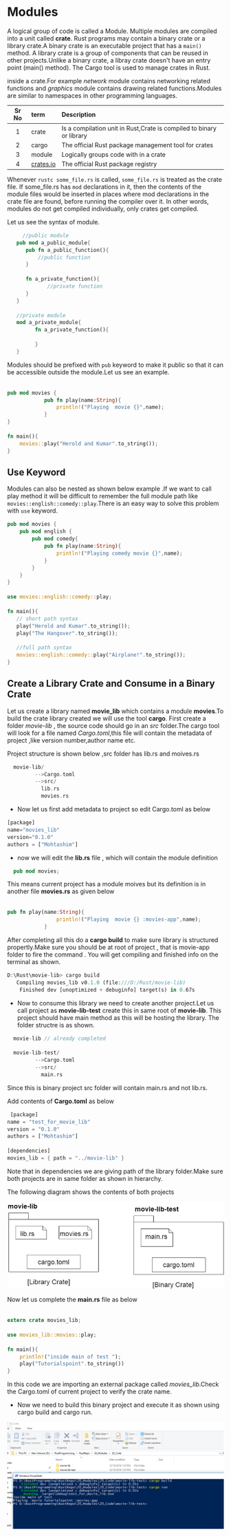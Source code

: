 # Modules

A logical group of code is called a Module. Multiple modules are compiled into a unit called **crate**. 
Rust programs may contain a binary crate or a library crate.A binary crate is an executable project that has a `main()` method. A library crate is a group of components that can be reused in other projects.Unlike a binary crate, a libray crate doesn't have an entry point (main() method). The Cargo tool is used to manage crates in Rust.

inside a crate.For example *network* module contains networking related functions and *graphics* module contains drawing related functions.Modules are similar to  namespaces in other programming languages.

|Sr No |  term | Description  |
|:----:|:----------|:----|
|1|crate|Is a compilation unit in Rust,Crate is compiled to binary or library|
|2|cargo|The official Rust package management tool for crates|
|3|module| Logically groups code with in a crate|
|4|[crates.io](https://crates.io/)|The official Rust package registry|

Whenever `rustc some_file.rs` is called, `some_file.rs` is treated as the crate file. If some_file.rs has `mod` declarations in it, then the contents of the module files would be inserted in places where mod declarations in the crate file are found, before running the compiler over it. In other words, modules do not get compiled individually, only crates get compiled.

Let us see the syntax of module.

```rust
     //public module
   pub mod a_public_module{
      pub fn a_public_function(){
          //public function
      }

      fn a_private_function(){
             //private function
      }
   }

   //private module
   mod a_private_module{
         fn a_private_function(){

         }
   }

```

Modules should be prefixed with `pub` keyword to make it public so that it can be accessible outside the module.Let us see an example.

```rust
  
pub mod movies {
            pub fn play(name:String){
                println!("Playing  movie {}",name);
            }
}

fn main(){
    movies::play("Herold and Kumar".to_string());
}

```

## Use Keyword

Modules can also be nested as shown below example .If we want to call play method it will be difficult to remember the full module path like `movies::english::comedy::play`.There is an easy way to solve this problem with `use` keyword.

```rust
pub mod movies {
    pub mod english {
        pub mod comedy{
            pub fn play(name:String){
                println!("Playing comedy movie {}",name);
            }
        }
    }
}

use movies::english::comedy::play;

fn main(){
   // short path syntax
   play("Herold and Kumar".to_string());
   play("The Hangover".to_string());

   //full path syntax
   movies::english::comedy::play("Airplane!".to_string());
}

```

## Create a Library Crate and Consume in a Binary Crate

Let us create a library named **movie_lib** which contains a module **movies**.To build the crate library created we will use the tool **cargo**.
First create a folder *movie-lib* , the source code should go in an *src* folder.The cargo tool will look for a file named *Cargo.toml*,this file will contain the metadata of project ,like version number,author name etc.

Project structure is shown below ,src folder has lib.rs and moives.rs

```rust
  movie-lib/
         -->Cargo.toml
         -->src/
           lib.rs
           movies.rs
```

- Now let us first add metadata to project so edit Cargo.toml as below

```rust
[package]
name="movies_lib"
version="0.1.0"
authors = ["Mohtashim"]

```

- now we will edit the **lib.rs** file , which will contain the module definition

```rust
  pub mod movies;
```

This means current project has a module moives but its definition is in another file **movies.rs** as given below

```rust

pub fn play(name:String){
                println!("Playing  movie {} :movies-app",name);
            }

```

After completing all this do a **cargo build** to make sure library is structured propertly.Make sure you should be at root of project , that is movie-app folder  to fire the command . You will get compiling and finished info on the terminal as shown.

```rust
D:\Rust\movie-lib> cargo build
   Compiling movies_lib v0.1.0 (file:///D:/Rust/movie-lib)
    Finished dev [unoptimized + debuginfo] target(s) in 0.67s

```

- Now to consume this library we need to create another project.Let us call project as **movie-lib-test** create this in same root of **movie-lib**. This project should have main method as this will be hosting the library. The folder structre is as shown.

```rust
  movie-lib // already completed

  movie-lib-test/
         -->Cargo.toml
         -->src/
           main.rs
```

Since this is binary project src folder will contain main.rs and not lib.rs.

Add contents of **Cargo.toml** as below

```rust
 [package]
name = "test_for_movie_lib"
version = "0.1.0"
authors = ["Mohtashim"]

[dependencies]
movies_lib = { path = "../movie-lib" }

```

Note that in dependencies we are giving path of the library folder.Make sure both projects are in same folder as shown in hierarchy.

The following diagram shows the contents of both projects

![movie-lib](https://raw.githubusercontent.com/kannans89/RustRepo/master/Images/movie_lib.jpg)

Now let us complete the **main.rs** file as below

```rust
  
extern crate movies_lib;

use movies_lib::movies::play;

fn main(){
    println!("inside main of test ");
    play("Tutorialspoint".to_string())
}

```

In this code we are importing an external package called *movies_lib*.Check the Cargo.toml of current project to verify the crate name.

- Now we need to build this binary project and execute it as shown using cargo build and cargo run.

![output](https://raw.githubusercontent.com/kannans89/RustRepo/master/Images/20_modules.PNG)
